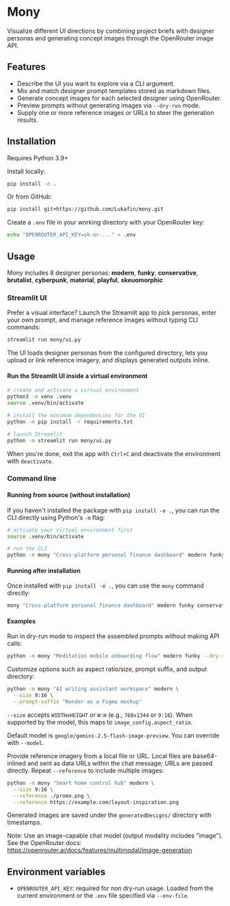 # Mony

Visualize different UI directions by combining project briefs with designer
personas and generating concept images through the OpenRouter image API.

## Features

- Describe the UI you want to explore via a CLI argument.
- Mix and match designer prompt templates stored as markdown files.
- Generate concept images for each selected designer using OpenRouter.
- Preview prompts without generating images via `--dry-run` mode.
- Supply one or more reference images or URLs to steer the generation results.

## Installation

Requires Python 3.9+

Install locally:

```bash
pip install -e .
```

Or from GitHub:

```bash
pip install git+https://github.com/Lukafin/mony.git
```

Create a `.env` file in your working directory with your OpenRouter key:

```bash
echo "OPENROUTER_API_KEY=sk-or-..." > .env
```

## Usage

Mony includes 8 designer personas: **modern**, **funky**, **conservative**, **brutalist**, **cyberpunk**, **material**, **playful**, **skeuomorphic**

### Streamlit UI

Prefer a visual interface? Launch the Streamlit app to pick personas, enter your
own prompt, and manage reference images without typing CLI commands:

```bash
streamlit run mony/ui.py
```

The UI loads designer personas from the configured directory, lets you upload or
link reference imagery, and displays generated outputs inline.

#### Run the Streamlit UI inside a virtual environment

```bash
# create and activate a virtual environment
python3 -m venv .venv
source .venv/bin/activate

# install the minimum dependencies for the UI
python -m pip install -r requirements.txt

# launch Streamlit
python -m streamlit run mony/ui.py
```

When you're done, exit the app with `Ctrl+C` and deactivate the environment with `deactivate`.

### Command line

#### Running from source (without installation)

If you haven't installed the package with `pip install -e .`, you can run the CLI directly using Python's `-m` flag:

```bash
# activate your virtual environment first
source .venv/bin/activate

# run the CLI
python -m mony "Cross-platform personal finance dashboard" modern funky conservative
```

#### Running after installation

Once installed with `pip install -e .`, you can use the `mony` command directly:

```bash
mony "Cross-platform personal finance dashboard" modern funky conservative
```

#### Examples

Run in dry-run mode to inspect the assembled prompts without making API calls:

```bash
python -m mony "Meditation mobile onboarding flow" modern funky --dry-run
```

Customize options such as aspect ratio/size, prompt suffix, and output directory:

```bash
python -m mony "AI writing assistant workspace" modern \
  --size 9:16 \
  --prompt-suffix "Render as a Figma mockup"
```

`--size` accepts `WIDTHxHEIGHT` or `W:H` (e.g., `768x1344` or `9:16`). When supported by the model, this maps to `image_config.aspect_ratio`.

Default model is `google/gemini-2.5-flash-image-preview`. You can override with `--model`.

Provide reference imagery from a local file or URL. Local files are base64-inlined and
sent as data URLs within the chat message; URLs are passed directly. Repeat `--reference`
to include multiple images:

```bash
python -m mony "Smart home control hub" modern \
  --size 9:16 \
  --reference ./promo.png \
  --reference https://example.com/layout-inspiration.png
```

Generated images are saved under the `generatedDesigns/` directory with timestamps.

Note: Use an image-capable chat model (output modality includes "image"). See the OpenRouter docs: https://openrouter.ai/docs/features/multimodal/image-generation

## Environment variables

- `OPENROUTER_API_KEY`: required for non dry-run usage. Loaded from the current
  environment or the `.env` file specified via `--env-file`.
